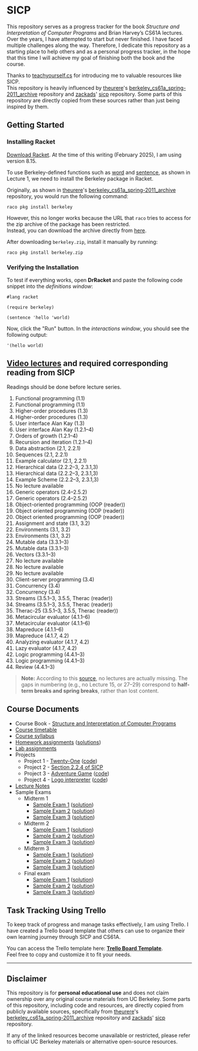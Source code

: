 # SICP

This repository serves as a progress tracker for the book *Structure and Interpretation of Computer Programs* and Brian Harvey’s CS61A lectures. Over the years, I have attempted to start but never finished. I have faced multiple challenges along the way. Therefore, I dedicate this repository as a starting place to help others and as a personal progress tracker, in the hope that this time I will achieve my goal of finishing both the book and the course.  

Thanks to [teachyourself.cs](https://teachyourselfcs.com/) for introducing me to valuable resources like SICP.  
This repository is heavily influenced by [theurere](https://github.com/theurere)'s [berkeley_cs61a_spring-2011_archive](https://github.com/theurere/berkeley_cs61a_spring-2011_archive) repository and [zackads](https://github.com/zackads)' [sicp](https://github.com/zackads/sicp) repository. Some parts of this repository are directly copied from these sources rather than just being inspired by them.

## Getting Started

### Installing Racket  

[Download Racket](https://download.racket-lang.org/). At the time of this writing (February 2025), I am using version 8.15.  

To use Berkeley-defined functions such as [word](https://docs.racket-lang.org/manual@simply-scheme/#%28form._%28%28lib._simply-scheme%2Fmain..rkt%29._word%29%29) and [sentence](https://docs.racket-lang.org/manual@simply-scheme/#%28form._%28%28lib._simply-scheme%2Fmain..rkt%29._sentence%29%29), as shown in Lecture 1, we need to install the Berkeley package in Racket.  

Originally, as shown in [theurere](https://github.com/theurere)'s [berkeley_cs61a_spring-2011_archive](https://github.com/theurere/berkeley_cs61a_spring-2011_archive) repository, you would run the following command:

```
raco pkg install berkeley
```

However, this no longer works because the URL that `raco` tries to access for the zip archive of the package has been restricted.  
Instead, you can download the archive directly from [here](https://raw.githubusercontent.com/zackads/sicp/refs/heads/main/inst.eecs.berkeley.edu/%7Ecs61as/fa11/lib/berkeley.zip).

After downloading `berkeley.zip`, install it manually by running:

```
raco pkg install berkeley.zip
```

### Verifying the Installation

To test if everything works, open **DrRacket** and paste the following code snippet into the *definitions window*:
```
#lang racket

(require berkeley)

(sentence 'hello 'world)
```

Now, click the "Run" button. In the *interactions window*, you should see the following output:
```
'(hello world)
```

## [Video lectures](https://archive.org/details/ucberkeley-webcast-PL3E89002AA9B9879E?&sort=-titleSorter) and required corresponding reading from SICP

Readings should be done before lecture series.

1. Functional programming (1.1)
2. Functional programming (1.1)
3. Higher-order procedures (1.3)
4. Higher-order procedures (1.3)
5. User interface Alan Kay (1.3)
6. User interface Alan Kay (1.2.1–4)
7. Orders of growth (1.2.1–4)
8. Recursion and iteration (1.2.1–4)
9. Data abstraction (2.1, 2.2.1)
10. Sequences (2.1, 2.2.1)
11. Example calculator (2.1, 2.2.1)
12. Hierarchical data (2.2.2–3, 2.3.1,3)
13. Hierarchical data (2.2.2–3, 2.3.1,3)
14. Example Scheme (2.2.2–3, 2.3.1,3)
15. No lecture available
16. Generic operators (2.4–2.5.2)
17. Generic operators (2.4–2.5.2)
18. Object-oriented programming (OOP (reader))
19. Object oriented programming (OOP (reader))
20. Object oriented programming (OOP (reader))
21. Assignment and state (3.1, 3.2)
22. Environments (3.1, 3.2)
23. Environments (3.1, 3.2)
24. Mutable data (3.3.1–3)
25. Mutable data (3.3.1–3)
26. Vectors (3.3.1–3)
27. No lecture available
28. No lecture available
29. No lecture available
30. Client-server programming (3.4)
31. Concurrency (3.4)
32. Concurrency (3.4)
33. Streams (3.5.1–3, 3.5.5, Therac (reader))
34. Streams (3.5.1–3, 3.5.5, Therac (reader))
35. Therac-25 (3.5.1–3, 3.5.5, Therac (reader))
36. Metacircular evaluator (4.1.1–6)
37. Metacircular evaluator (4.1.1–6)
38. Mapreduce  (4.1.1–6)
39. Mapreduce (4.1.7, 4.2)
40. Analyzing evaluator (4.1.7, 4.2)
41. Lazy evaluator (4.1.7, 4.2)
42. Logic programming (4.4.1–3)
43. Logic programming (4.4.1–3)
44. Review (4.4.1–3)

> **Note:** According to this [source](https://romanbird.github.io/sicp/), no lectures are actually missing. The gaps in numbering (e.g., no Lecture 15, or 27–29) correspond to **half-term breaks and spring breaks**, rather than lost content.

## Course Documents
* Course Book - [Structure and Interpretation of Computer Programs](http://sarabander.github.io/sicp/)
* [Course timetable](https://people.eecs.berkeley.edu/~bh/61a-pages/first-day-handout.pdf#page=18)
* [Course syllabus](https://github.com/theurere/berkeley_cs61a_spring-2011_archive/blob/master/docs/course_syllabus.pdf)
* [Homework assignments](https://github.com/theurere/berkeley_cs61a_spring-2011_archive/blob/master/docs/course_reader_vol_1/homework_assignments.pdf) ([solutions](https://people.eecs.berkeley.edu/~bh/61a-pages/Solutions/))
* [Lab assignments](https://github.com/theurere/berkeley_cs61a_spring-2011_archive/blob/master/docs/course_reader_vol_1/lab_assignments.pdf)
* Projects
  * Project 1 - [Twenty-One](https://github.com/theurere/berkeley_cs61a_spring-2011_archive/blob/master/docs/course_reader_vol_1/project_1_twenty-one.pdf) ([code](https://github.com/theurere/berkeley_cs61a_spring-2011_archive/blob/master/code/projects/project_1_twenty-one/twenty-one.scm))
  * Project 2 - [Section 2.2.4 of SICP](http://sarabander.github.io/sicp/html/2_002e2.xhtml#g_t2_002e2_002e4)
  * Project 3 - [Adventure Game](https://github.com/theurere/berkeley_cs61a_spring-2011_archive/blob/master/docs/course_reader_vol_1/project_3_adventure-game.txt) ([code](https://github.com/theurere/berkeley_cs61a_spring-2011_archive/blob/master/code/projects/project_3_adventure-game))
  * Project 4 - [Logo interpreter](https://github.com/theurere/berkeley_cs61a_spring-2011_archive/blob/master/docs/course_reader_vol_1/project_4_logo-interpreter.txt) ([code](https://github.com/theurere/berkeley_cs61a_spring-2011_archive/tree/master/code/projects/project_4_logo-interpreter))
* [Lecture Notes](https://github.com/theurere/berkeley_cs61a_spring-2011_archive/blob/master/docs/course_reader_vol_2/lecture_notes.pdf)
* Sample Exams
  * Midterm 1
    * [Sample Exam 1](https://github.com/theurere/berkeley_cs61a_spring-2011_archive/blob/master/docs/course_reader_vol_2/sample_exams/midterm_1/mt1-1.pdf) ([solution](https://github.com/theurere/berkeley_cs61a_spring-2011_archive/blob/master/docs/course_reader_vol_2/sample_exams/midterm_1/mt1-1_solutions.txt))
    * [Sample Exam 2](https://github.com/theurere/berkeley_cs61a_spring-2011_archive/blob/master/docs/course_reader_vol_2/sample_exams/midterm_1/mt1-2.pdf) ([solution](https://github.com/theurere/berkeley_cs61a_spring-2011_archive/blob/master/docs/course_reader_vol_2/sample_exams/midterm_1/mt1-2_solutions.txt))
    * [Sample Exam 3](https://github.com/theurere/berkeley_cs61a_spring-2011_archive/blob/master/docs/course_reader_vol_2/sample_exams/midterm_1/mt1-3.pdf) ([solution](https://github.com/theurere/berkeley_cs61a_spring-2011_archive/blob/master/docs/course_reader_vol_2/sample_exams/midterm_1/mt1-3_solutions.txt))
  * Midterm 2
    * [Sample Exam 1](https://github.com/theurere/berkeley_cs61a_spring-2011_archive/blob/master/docs/course_reader_vol_2/sample_exams/midterm_2/mt2-1.pdf) ([solution](https://github.com/theurere/berkeley_cs61a_spring-2011_archive/blob/master/docs/course_reader_vol_2/sample_exams/midterm_2/mt2-1_solutions.txt))
    * [Sample Exam 2](https://github.com/theurere/berkeley_cs61a_spring-2011_archive/blob/master/docs/course_reader_vol_2/sample_exams/midterm_2/mt2-2.pdf) ([solution](https://github.com/theurere/berkeley_cs61a_spring-2011_archive/blob/master/docs/course_reader_vol_2/sample_exams/midterm_2/mt2-2_solutions.txt))
    * [Sample Exam 3](https://github.com/theurere/berkeley_cs61a_spring-2011_archive/blob/master/docs/course_reader_vol_2/sample_exams/midterm_2/mt2-3.pdf) ([solution](https://github.com/theurere/berkeley_cs61a_spring-2011_archive/blob/master/docs/course_reader_vol_2/sample_exams/midterm_2/mt2-3_solutions.txt))
  * Midterm 3
    * [Sample Exam 1](https://github.com/theurere/berkeley_cs61a_spring-2011_archive/blob/master/docs/course_reader_vol_2/sample_exams/midterm_3/mt3-1.pdf) ([solution](https://github.com/theurere/berkeley_cs61a_spring-2011_archive/blob/master/docs/course_reader_vol_2/sample_exams/midterm_3/mt3-1_solutions.txt))
    * [Sample Exam 2](https://github.com/theurere/berkeley_cs61a_spring-2011_archive/blob/master/docs/course_reader_vol_2/sample_exams/midterm_3/mt3-2.pdf) ([solution](https://github.com/theurere/berkeley_cs61a_spring-2011_archive/blob/master/docs/course_reader_vol_2/sample_exams/midterm_3/mt3-2_solutions.txt))
    * [Sample Exam 3](https://github.com/theurere/berkeley_cs61a_spring-2011_archive/blob/master/docs/course_reader_vol_2/sample_exams/midterm_3/mt3-3.pdf) ([solution](https://github.com/theurere/berkeley_cs61a_spring-2011_archive/blob/master/docs/course_reader_vol_2/sample_exams/midterm_3/mt3-3_solutions.txt))
  * Final exam
    * [Sample Exam 1](https://github.com/theurere/berkeley_cs61a_spring-2011_archive/blob/master/docs/course_reader_vol_2/sample_exams/final/f-1.pdf) ([solution](https://github.com/theurere/berkeley_cs61a_spring-2011_archive/blob/master/docs/course_reader_vol_2/sample_exams/final/f-1_solutions.txt))
    * [Sample Exam 2](https://github.com/theurere/berkeley_cs61a_spring-2011_archive/blob/master/docs/course_reader_vol_2/sample_exams/final/f-2.pdf) ([solution](https://github.com/theurere/berkeley_cs61a_spring-2011_archive/blob/master/docs/course_reader_vol_2/sample_exams/final/f-2_solutions.txt))
    * [Sample Exam 3](https://github.com/theurere/berkeley_cs61a_spring-2011_archive/blob/master/docs/course_reader_vol_2/sample_exams/final/f-3.pdf) ([solution](https://github.com/theurere/berkeley_cs61a_spring-2011_archive/blob/master/docs/course_reader_vol_2/sample_exams/final/f-3_solutions.txt))

## Task Tracking Using Trello

To keep track of progress and manage tasks effectively, I am using Trello. I have created a Trello board template that others can use to organize their own learning journey through SICP and CS61A.  

You can access the Trello template here: **[Trello Board Template](your-trello-template-link)**.  
Feel free to copy and customize it to fit your needs.

---

## Disclaimer

This repository is for **personal educational use** and does not claim ownership over any original course materials from UC Berkeley. Some parts of this repository, including code and resources, are directly copied from publicly available sources, specifically from [theurere](https://github.com/theurere)'s [berkeley_cs61a_spring-2011_archive](https://github.com/theurere/berkeley_cs61a_spring-2011_archive) repository and [zackads](https://github.com/zackads)' [sicp](https://github.com/zackads/sicp) repository.  

If any of the linked resources become unavailable or restricted, please refer to official UC Berkeley materials or alternative open-source resources.

